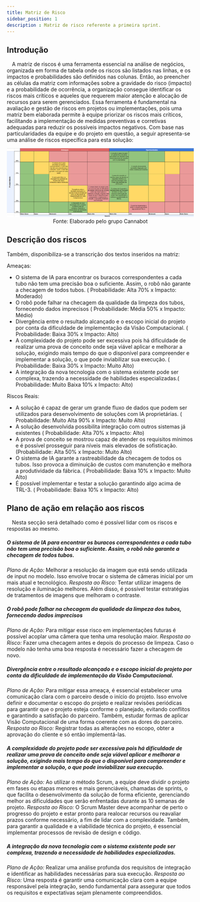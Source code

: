 ```yaml
---
title: Matriz de Risco
sidebar_position: 1
description : Matriz de risco referente a primeira sprint.
---
```


## Introdução

&emsp;A matriz de riscos é uma ferramenta essencial na análise de negócios, organizada em forma de tabela onde os riscos são listados nas linhas, e os impactos e probabilidades são definidos nas colunas. Então, ao preencher as células da matriz com informações sobre a gravidade do risco (impacto) e a probabilidade de ocorrência, a organização consegue identificar os riscos mais críticos e aqueles que requerem maior atenção e alocação de recursos para serem gerenciados.
Essa ferramenta é fundamental na avaliação e gestão de riscos em projetos ou implementações, pois uma matriz bem elaborada permite à equipe priorizar os riscos mais críticos, facilitando a implementação de medidas preventivas e corretivas adequadas para reduzir os possíveis impactos negativos. Com base nas particularidades da equipe e do projeto em questão, a seguir apresenta-se uma análise de riscos específica para esta solução:


<div align="center"> 

![Matriz de risco](../../../../static/img/sprint1/matrizrisco.png)
Fonte: Elaborado pelo grupo Cannabot
</div>

## Descrição dos riscos

Também, disponibiliza-se a transcrição dos textos inseridos na matriz:

Ameaças:
- O sistema de IA para encontrar os buracos correspondentes a cada tubo não tem uma precisão boa o suficiente. Assim, o robô não garante a checagem de todos tubos. ( Probabilidade: Alta 70% x Impacto: Moderado)
- O robô pode falhar na checagem da qualidade da limpeza dos tubos, fornecendo dados imprecisos ( Probabilidade: Média 50% x Impacto: Médio)
- Divergência entre o resultado alcançado e o escopo inicial do projeto por conta da dificuldade de implementação da Visão Computacional. ( Probabilidade: Baixa 30% x Impacto: Alto)
- A complexidade do projeto pode ser excessiva pois há dificuldade de realizar uma prova de conceito onde seja viável aplicar e melhorar a solução, exigindo mais tempo do que o disponível para compreender e implementar a solução, o que pode inviabilizar sua execução. ( Probabilidade: Baixa 30% x Impacto: Muito Alto)
- A integração da nova tecnologia com o sistema existente pode ser complexa, trazendo a necessidade de habilidades especializadas.( Probabilidade: Muito Baixa 10% x Impacto: Alto)


Riscos Reais:
- A solução é capaz de gerar um grande fluxo de dados que podem ser utilizados para desenvolvimento de soluções com IA proprietárias. ( Probabilidade: Muito Alta 90% x Impacto: Muito Alto)
- A solução desenvolvida possibilita integração com outros sistemas já existentes ( Probabilidade: Alta 70% x Impacto: Alto)
- A prova de conceito se mostrou capaz de atender os requisitos mínimos e é possível prosseguir para níveis mais elevados de sofisticação. (Probabilidade: Alta 50% x Impacto: Muito Alto) 
- O sistema de IA garante a rastreabilidade da checagem de todos os tubos. Isso provoca a diminuição de custos com manutenção e melhora a produtividade da fábrica. ( Probabilidade: Baixa 10% x Impacto: Muito Alto)
- É possível implementar e testar a solução garantindo algo acima de TRL-3. ( Probabilidade: Baixa 10% x Impacto: Alto)

## Plano de ação em relação aos riscos 

&emsp;Nesta secção será detalhado como é possível lidar com os riscos e respostas ao mesmo.

##### O sistema de IA para encontrar os buracos correspondentes a cada tubo não tem uma precisão boa o suficiente. Assim, o robô não garante a checagem de todos tubos.

*Plano de Ação:*  Melhorar a resolução da imagem que está sendo utilizada de input no modelo. Isso envolve trocar o sistema de câmeras inicial por um mais atual e tecnológico.
*Resposta ao Risco:* Tentar utilizar imagens de resolução e iluminação melhores. Além disso, é possível testar estratégias de tratamentos de imagens que melhoram o contraste.

##### O robô pode falhar na checagem da qualidade da limpeza dos tubos, fornecendo dados imprecisos

*Plano de Ação:* Para mitigar esse risco em implementações futuras é possível acoplar uma câmera que tenha uma resolução maior.
*Resposta ao Risco:* Fazer uma checagem antes e depois do processo de limpeza. Caso o modelo não tenha uma boa resposta é necessário fazer a checagem de novo.

##### Divergência entre o resultado alcançado e o escopo inicial do projeto por conta da dificuldade de implementação da Visão Computacional.

*Plano de Ação:* Para mitigar essa ameaça, é essencial estabelecer uma comunicação clara com o parceiro desde o início do projeto. Isso envolve definir e documentar o escopo do projeto e realizar revisões periódicas para garantir que o projeto esteja conforme o planejado, evitando conflitos e garantindo a satisfação do parceiro. Também, estudar formas de aplicar Visão Computacional de uma forma coerente com as dores do parceiro.
*Resposta ao Risco:* Registrar todas as alterações no escopo, obter a aprovação do cliente e só então implementá-las.

##### A complexidade do projeto pode ser excessiva pois há dificuldade de realizar uma prova de conceito onde seja viável aplicar e melhorar a solução, exigindo mais tempo do que o disponível para compreender e implementar a solução, o que pode inviabilizar sua execução.

*Plano de Ação:* Ao utilizar o método Scrum, a equipe deve dividir o projeto em fases ou etapas menores e mais gerenciáveis, chamadas de sprints, o que facilita o desenvolvimento da solução de forma eficiente, gerenciando melhor as dificuldades que serão enfrentadas durante as 10 semanas de projeto. 
*Resposta ao Risco:* O Scrum Master deve acompanhar de perto o progresso do projeto e estar pronto para realocar recursos ou reavaliar prazos conforme necessário, a fim de lidar com a complexidade. Também, para garantir a qualidade e a viabilidade técnica do projeto, é essencial implementar processos de revisão de design e código.

##### A integração da nova tecnologia com o sistema existente pode ser complexa, trazendo a necessidade de habilidades especializadas.

*Plano de Ação:* Realizar uma análise profunda dos requisitos de integração e identificar as habilidades necessárias para sua execução.
*Resposta ao Risco:* Uma resposta é garantir uma comunicação clara com a equipe responsável pela integração, sendo fundamental para assegurar que todos os requisitos e expectativas sejam plenamente compreendidos.